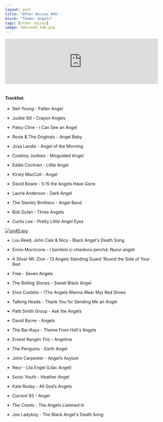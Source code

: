 ```yaml
---
layout: post
title: "Other Noises #45"
blurb: "Theme: Angels"
tags: [other noises]
image: tmb/on45_tmb.png
---
```


<iframe scrolling="no" id="hearthis_at_track_3282060" width="100%" height="150" src="https://hearthis.at/embed/3282060/transparent_black/?hcolor=&color=&style=2&block_size=2&block_space=1&background=1&waveform=0&cover=0&autoplay=0&css=" frameborder="0" allowtransparency allow="autoplay"><p>Listen to <a href="https://hearthis.at/zerocc/other-noises-45-20619-angels/" target="_blank">Other Noises #45 (20/6/19) - ANGELS</a> <span>by</span><a href="https://hearthis.at/zerocc/" target="_blank" >Zero</a> <span>on</span> <a href="https://hearthis.at/" target="_blank">hearthis.at</a></p></iframe>
&nbsp;

#### Tracklist:

- Neil Young - Fallen Angel

- Judee Sill - Crayon Angels
- Patsy Cline - I Can See an Angel
- Rosie & The Originals - Angel Baby

- Joya Landis - Angel of the Morning
- Cowboy Junkies - Misguided Angel
- Eddie Cochran - Little Angel

- Kirsty MacColl - Angel
- David Bowie - 5:15 the Angels Have Gone
- Laurie Anderson - Dark Angel

- The Stanley Brothers - Angel Band
- Bob Dylan - Three Angels
- Curtis Lee - Pretty Little Angel Eyes

[![on45.jpg](https://i.postimg.cc/cH92MP71/on45.jpg)](https://postimg.cc/5Yzsf7kD)

- Lou Reed, John Cale & Nico - Black Angel's Death Song
- Ennio Morricone - I bambini ci chiedono perché: Nuovi angeli
- A Silver Mt. Zion - 13 Angels Standing Guard ’Round the Side of Your Bed

- Free - Seven Angels
- The Rolling Stones - Sweet Black Angel
- Elvis Costello - (The Angels Wanna Wear My) Red Shoes

- Talking Heads - Thank You for Sending Me an Angel
- Patti Smith Group - Ask the Angels
- David Byrne - Angels

- The Bar‐Kays - Theme From Hell's Angels
- Ernest Ranglin Trio - Angelina
- The Penguins - Earth Angel

- John Carpenter - Angel’s Asylum
- Neu! - Lila Engel (Lilac Angel)
- Sonic Youth - Heather Angel

- Kate Rusby - All God’s Angels
- Current 93 - Angel
- The Crests - The Angels Listened In

- Joe Ladyboy - The Black Angel's Death Song
